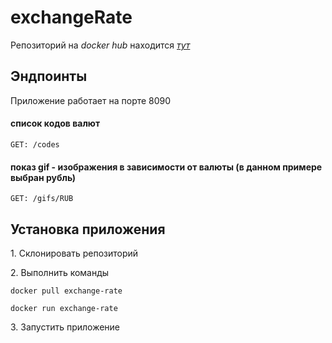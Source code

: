 # exchangeRate
Репозиторий на _docker hub_ находится [_*тут*_](https://hub.docker.com/r/dmslp/exchange-rate)

## Эндпоинты
Приложение работаeт на порте 8090
#### cписок кодов валют
`GET: /codes`
#### показ gif - изображения в зависимости от валюты (в данном примере выбран рубль)
`GET: /gifs/RUB`
## Установка приложения 


  <p> 1. Склонировать репозиторий </p>
  <p> 2. Выполнить команды </p>
	<p><code>docker pull exchange-rate</code></p>
	<p><code>docker run exchange-rate</code></p>
	<p>3. Запустить приложение </p>
	
